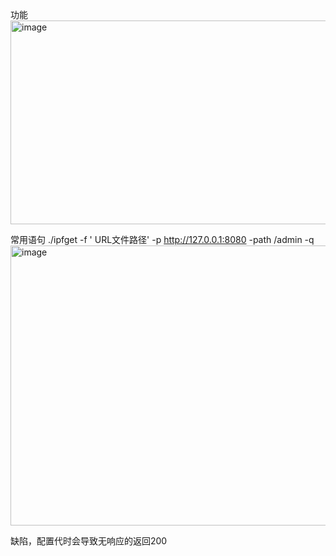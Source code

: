 功能
<img width="803" height="326" alt="image" src="https://github.com/user-attachments/assets/37f8403d-db7e-4a42-81d3-9c41c46980ca" />

常用语句
./ipfget -f ' URL文件路径' -p http://127.0.0.1:8080 -path /admin -q
<img width="1228" height="448" alt="image" src="https://github.com/user-attachments/assets/1087b8ae-3056-44c2-b58f-896dbe069ee4" />

缺陷，配置代时会导致无响应的返回200
